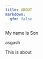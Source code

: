 ```yaml
---
title: ABOUT 
markdown:
  gfm: false
---
```


<div>
  <p> My name is Son </p>
  <p> asgash </p>
  <p>  This is about </p>
<div>